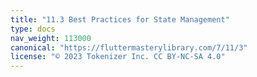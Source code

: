 ```yaml
---
title: "11.3 Best Practices for State Management"
type: docs
nav_weight: 113000
canonical: "https://fluttermasterylibrary.com/7/11/3"
license: "© 2023 Tokenizer Inc. CC BY-NC-SA 4.0"
---
```

